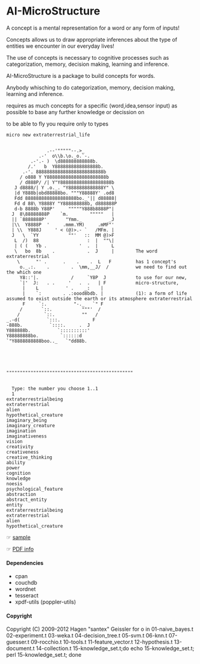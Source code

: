 AI-MicroStructure
=================

A concept is a mental representation for a word or any form of inputs!

Concepts allows us to draw appropriate inferences about the type of entities we encounter in our everyday lives!

The use of concepts is necessary to cognitive processes such as categorization, memory, decision making, learning and inference.

AI-MicroStructure is a package to build concepts for words.

Anybody whisching to do categorization, memory, decision making, learning and inference.

requires as much concepts for a specific (word,idea,sensor input) as possible to base any further knowledge or decission on

to be able to fly you require only to types

```
micro new extraterrestrial_life


               .--'"""""--.>_
            .-'  o\\b.\o._o.`-.
         .-'.- )  \d888888888888b.
        /.'   b  Y8888888888888888b.
      .-'. 8888888888888888888888888b
     / o888 Y Y8888888888888888888888b
     / d888P/ /| Y"Y8888888888888888888b
   J d8888/| Y .o._. "Y8888888888888Y" \
   |d Y888b|obd88888bo. """Y88888Y' .od8
   Fdd 8888888888888888888bo._'|| d88888|
   Fd d 88\ Y8888Y "Y888888888b, d888888P
   d-b 8888b Y88P'     """""Y888b8888P"|
  J  8\88888888P    `m.        """""   |
  || `8888888P'       "Ymm._          _J
  |\\  Y8888P  '     .mmm.YM)     .mMF"'
  | \\  Y888J     ' < (@)>.- `   /MFm. |
  J   \  `YY           ""'   ::  MM @)>F
   L  /)  88                  :  |  ""\|
   | ( (   Yb .            '  .  |     L
   \   bo  8b    .            .  J     |        The word extraterrestrial
    \      "' .      .    .    .  L   F         has 1 concept's
     o._.:.    .        .  \mm,__J/  /          we need to find out the which one
     Y8::'|.            /     `Y8P  J           to use for our new,
     `|'  J:   . .     '   .  .   | F           micro-structure,
      |    L          ' .    _:    |            
      |    `:        . .:oood8bdb. |            (1): a form of life assumed to exist outside the earth or its atmosphere extraterrestrial
      F     `:.          "-._   `" F            
     /       `::.           """'  /             
    /         `::.          ""   /              
_.-d(          `:::.            F               
-888b.          `::::.     .  J                 
Y888888b.          `::::::::::'                 
Y88888888bo.        `::::::d                    
`"Y8888888888boo.._   `"dd88b.                  





"""""""""""""""""""""""""""""""""""""""""""""""


  Type: the number you choose 1..1
  1
extraterrestrialbeing
extraterrestrial
alien
hypothetical_creature
imaginary_being
imaginary_creature
imagination
imaginativeness
vision
creativity
creativeness
creative_thinking
ability
power
cognition
knowledge
noesis
psychological_feature
abstraction
abstract_entity
entity
extraterrestrialbeing
extraterrestrial
alien
hypothetical_creature

``` 




  ☞ [sample](http://quantup.com)

  ☞ [PDF info](https://github.com/santex/active-memory/raw/master/start-here.pdf)



#### Dependencies

* cpan
* couchdb
* wordnet
* tesseract
* xpdf-utils (poppler-utils)

#### Copyright

  Copyright (C) 2009-2012 Hagen "santex" Geissler
for o in 01-naive_bayes.t
02-experiment.t
03-weka.t
04-decision_tree.t
05-svm.t
06-knn.t
07-guesser.t
09-rocchio.t
10-tools.t
11-feature_vector.t
12-hypothesis.t
13-document.t
14-collection.t
15-knowledge_set.t;do echo 15-knowledge_set.t; perl 15-knowledge_set.t; done
